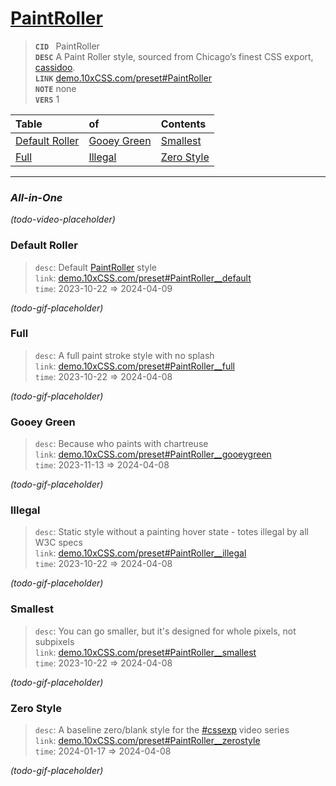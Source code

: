 
# [PaintRoller](https://demo.10xCSS.com/preset#PaintRoller)

> __`CID `__  PaintRoller <br/>
> __`DESC`__  A Paint Roller style, sourced from Chicago’s finest CSS export, [cassidoo](https://cassidoo.co). <br/>
> __`LINK`__  [demo.10xCSS.com/preset#PaintRoller](https://demo.10xCSS.com/preset#PaintRoller) <br/>
> __`NOTE`__  none <br/>
> __`VERS`__  1 <br/>


|Table                            |of                               |Contents                         |
|:--------------------------------|:--------------------------------|:--------------------------------|
|[Default Roller](#default-roller)|[Gooey Green](#gooey-green)      |[Smallest](#smallest)            |
|[Full](#full)                    |[Illegal](#illegal)              |[Zero Style](#zero-style)        |
---

### _All-in-One_
_(todo-video-placeholder)_




### Default Roller
> `desc`: Default [PaintRoller](https://10xCSS.com/dashboard/presets?cid=PaintRoller&uid=PaintRoller__default) style <br/>
> `link`: [demo.10xCSS.com/preset#PaintRoller__default](https://demo.10xCSS.com/dashboard/presets?cid=PaintRoller&uid=PaintRoller__default) <br/>
> `time`: 2023-10-22 ⇒ 2024-04-09 <br/>

_(todo-gif-placeholder)_


### Full
> `desc`: A full paint stroke style with no splash <br/>
> `link`: [demo.10xCSS.com/preset#PaintRoller__full](https://demo.10xCSS.com/dashboard/presets?cid=PaintRoller&uid=PaintRoller__full) <br/>
> `time`: 2023-10-22 ⇒ 2024-04-08 <br/>

_(todo-gif-placeholder)_


### Gooey Green
> `desc`: Because who paints with chartreuse <br/>
> `link`: [demo.10xCSS.com/preset#PaintRoller__gooeygreen](https://demo.10xCSS.com/dashboard/presets?cid=PaintRoller&uid=PaintRoller__gooeygreen) <br/>
> `time`: 2023-11-13 ⇒ 2024-04-08 <br/>

_(todo-gif-placeholder)_


### Illegal
> `desc`: Static style without a painting hover state - totes illegal by all W3C specs <br/>
> `link`: [demo.10xCSS.com/preset#PaintRoller__illegal](https://demo.10xCSS.com/dashboard/presets?cid=PaintRoller&uid=PaintRoller__illegal) <br/>
> `time`: 2023-10-22 ⇒ 2024-04-08 <br/>

_(todo-gif-placeholder)_


### Smallest
> `desc`: You can go smaller, but it's designed for whole pixels, not subpixels <br/>
> `link`: [demo.10xCSS.com/preset#PaintRoller__smallest](https://demo.10xCSS.com/dashboard/presets?cid=PaintRoller&uid=PaintRoller__smallest) <br/>
> `time`: 2023-10-22 ⇒ 2024-04-08 <br/>

_(todo-gif-placeholder)_


### Zero Style
> `desc`: A baseline zero/blank style for the [#cssexp](https://www.youtube.com/playlist?list=PLjzn_iVJxcJgGSQSA5uhD3PCHObCQLOpG) video series <br/>
> `link`: [demo.10xCSS.com/preset#PaintRoller__zerostyle](https://demo.10xCSS.com/dashboard/presets?cid=PaintRoller&uid=PaintRoller__zerostyle) <br/>
> `time`: 2024-01-17 ⇒ 2024-04-08 <br/>

_(todo-gif-placeholder)_